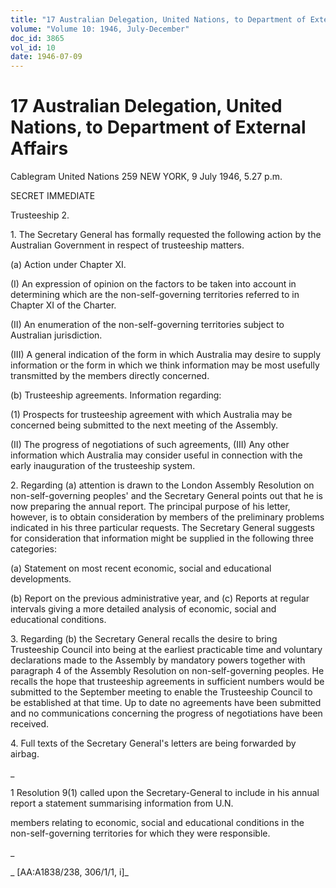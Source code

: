 ```yaml
---
title: "17 Australian Delegation, United Nations, to Department of External Affairs"
volume: "Volume 10: 1946, July-December"
doc_id: 3865
vol_id: 10
date: 1946-07-09
---
```


# 17 Australian Delegation, United Nations, to Department of External Affairs

Cablegram United Nations 259 NEW YORK, 9 July 1946, 5.27 p.m.

SECRET IMMEDIATE

Trusteeship 2.

1\. The Secretary General has formally requested the following action by the Australian Government in respect of trusteeship matters.

(a) Action under Chapter XI.

(I) An expression of opinion on the factors to be taken into account in determining which are the non-self-governing territories referred to in Chapter XI of the Charter.

(II) An enumeration of the non-self-governing territories subject to Australian jurisdiction.

(III) A general indication of the form in which Australia may desire to supply information or the form in which we think information may be most usefully transmitted by the members directly concerned.

(b) Trusteeship agreements. Information regarding:

(1) Prospects for trusteeship agreement with which Australia may be concerned being submitted to the next meeting of the Assembly.

(II) The progress of negotiations of such agreements, (III) Any other information which Australia may consider useful in connection with the early inauguration of the trusteeship system.

2\. Regarding (a) attention is drawn to the London Assembly Resolution on non-self-governing peoples' and the Secretary General points out that he is now preparing the annual report. The principal purpose of his letter, however, is to obtain consideration by members of the preliminary problems indicated in his three particular requests. The Secretary General suggests for consideration that information might be supplied in the following three categories:

(a) Statement on most recent economic, social and educational developments.

(b) Report on the previous administrative year, and (c) Reports at regular intervals giving a more detailed analysis of economic, social and educational conditions.

3\. Regarding (b) the Secretary General recalls the desire to bring Trusteeship Council into being at the earliest practicable time and voluntary declarations made to the Assembly by mandatory powers together with paragraph 4 of the Assembly Resolution on non-self-governing peoples. He recalls the hope that trusteeship agreements in sufficient numbers would be submitted to the September meeting to enable the Trusteeship Council to be established at that time. Up to date no agreements have been submitted and no communications concerning the progress of negotiations have been received.

4\. Full texts of the Secretary General's letters are being forwarded by airbag.

_

1 Resolution 9(1) called upon the Secretary-General to include in his annual report a statement summarising information from U.N.

members relating to economic, social and educational conditions in the non-self-governing territories for which they were responsible.

_

_ [AA:A1838/238, 306/1/1, i]_
